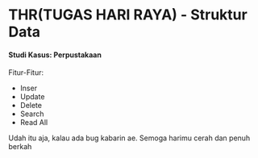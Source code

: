 <h1>THR(TUGAS HARI RAYA) - Struktur Data</h1>
<h4>Studi Kasus: Perpustakaan</h4>
<p>Fitur-Fitur:</p>
<ul>
  <li>Inser</li>
  <li>Update</li>
  <li>Delete</li>
  <li>Search</li>
  <li>Read All</li>
</ul>
<p>Udah itu aja, kalau ada bug kabarin ae. Semoga harimu cerah dan penuh berkah</p>
